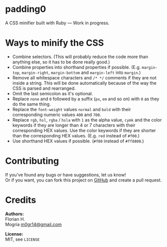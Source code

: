 padding0
========

A CSS minifier built with Ruby — Work in progress.

# Ways to minify the CSS

- Combine selectors. (This will probably reduce the code more than anything else, so it has to be done really good.)
- Combine properties into shorthand properties if possible. (E.g. `margin-top`, `margin-right`, `margin-bottom` and `margin-left` into `margin`.)
- Remove all whitespace characters and `/* */` comments if they are not inside a string. This will be done automatically because of the way the CSS is parsed and rearranged.
- Omit the last semicolon as it's optional.
- Replace `none` and `0` followed by a suffix (`px`, `em` and so on) with `0` as they do the same thing.
- Replace the `font-weight` values `normal` and `bold` with their corresponding numeric values `400` and `700`.
- Replace `rgb`, `hsl`, `rgba` / `hsla` with `1` as the alpha value, `cymk` and the color keywords if they are longer than 4 or 7 characters with their corresponding HEX values. Use the color keywords if they are shorter than the corresponding HEX values. (E.g. `red` instead of `#f00`.)
- Use shorthand HEX values if possible. (`#f80` instead of `#ff8800`.)

# Contributing

If you've found any bugs or have suggestions, let us know!<br />
Or if you want, you can fork this project on [GitHub](https://github.com/js-coder/padding0) and create a pull request.

# Credits
**Authors:** <br />
Florian H. <br />
Mogria <m0gr14@gmail.com>

**License:** <br />
MIT, see `LICENSE`
